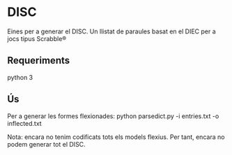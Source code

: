 # DISC

Eines per a generar el DISC. Un llistat de paraules basat en el DIEC per a jocs tipus Scrabble®

## Requeriments

python 3

## Ús

Per a generar les formes flexionades:
python parsedict.py -i entries.txt -o inflected.txt

Nota: encara no tenim codificats tots els models flexius. Per tant, encara no podem generar tot el DISC.
